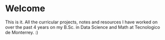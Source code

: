 # Welcome
This is it. All the curricular projects, notes and resources I have worked on over the past 4 years on my B.Sc. in Data Science and Math at Tecnologico de Monterrey. :)

